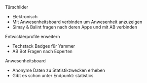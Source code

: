 Türschilder
- Elektronisch
- Mit Anwesenheitsboard verbinden um Anwesenheit anzuzeigen
- Simay & Balint fragen nach deren Apps und mit AB verbinden

Entwicklerprofile erweitern
- Techstack Badges für Yammer
- AB Bot Fragen nach Experten

Anwesenheitsboard
- Anonyme Daten zu Statistikzwecken erheben
- Gibt es schon unter Endpunkt: statistics

